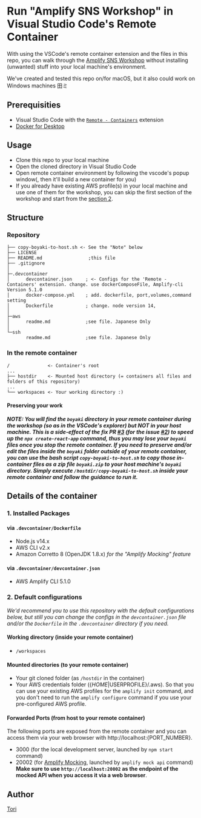 # Run "Amplify SNS Workshop" in Visual Studio Code's Remote Container

With using the VSCode's remote container extension and the files in this repo, you can walk through the [Amplify SNS Workshop](https://amplify-sns.workshop.aws/) without installing (unwanted) stuff into your local machine's environment.

We've created and tested this repo on/for macOS, but it also could work on Windows machines 田ミ

## Prerequisities

- Visual Studio Code with the [`Remote - Containers`](https://marketplace.visualstudio.com/items?itemName=ms-vscode-remote.remote-containers) extension
- [Docker for Desktop](https://www.docker.com/products/docker-desktop)

## Usage

- Clone this repo to your local machine
- Open the cloned directory in Visual Studio Code
- Open remote container environment by following the vscode's popup window(, then it'll build a new container for you)
- If you already have existing AWS profile(s) in your local machine and use one of them for the workshop, you can skip the first section of the workshop and start from the [section 2](https://amplify-sns.workshop.aws/10_getting_started/00_what_you_build.html).

## Structure

### Repository

```shell
├── copy-boyaki-to-host.sh <- See the "Note" below
├── LICENSE
├── README.md                 ;this file
├── .gitignore
│
├─.devcontainer
│      devcontainer.json     ; <- Configs for the 'Remote - Containers' extension. change. use dockerComposeFile, Amplify-cli Version 5.1.0
│      docker-compose.yml    ; add. dockerfile, port,volumes,command setting
│      Dockerfile            ; change. node version 14, 
│
├─aws
│      readme.md             ;see file. Japanese Only
│
└─ssh
       readme.md             ;see file. Japanese Only  
```



### In the remote container

```shell
/              <- Container's root
...
├── hostdir    <- Mounted host directory (= containers all files and folders of this repository)
...
└── workspaces <- Your working directory :)
```

#### Preserving your work

**_NOTE: You will find the `boyaki` directory in your remote container during the workshop (so as in the VSCode's explorer) but NOT in your host machine. This is a side-effect of the fix PR [#3](https://github.com/toricls/aws-amplify-sns-workshop-in-vscode/pull/3) (for the issue [#2](https://github.com/toricls/aws-amplify-sns-workshop-in-vscode/issues/2)) to speed up the `npx create-react-app` command, thus you may lose your `boyaki` files once you stop the remote container. If you need to preserve and/or edit the files inside the `boyaki` folder outside of your remote container, you can use the bash script `copy-boyaki-to-host.sh` to copy those in-container files as a zip file `boyaki.zip` to your host machine's `boyaki` directory. Simply execute `/hostdir/copy-boyaki-to-host.sh` inside your remote container and follow the guidance to run it._**

## Details of the container

### 1. Installed Packages

#### via `.devcontainer/Dockerfile`

- Node.js v14.x
- AWS CLI v2.x
- Amazon Corretto 8 (OpenJDK 1.8.x) _for the "Amplify Mocking" feature_

#### via `.devcontainer/devcontainer.json`

- AWS Amplify CLI 5.1.0

### 2. Default configurations

_We'd recommend you to use this repository with the default configurations below, but still you can change the configs in the `devcontainer.json` file and/or the `Dockerfile` in the `.devcontainer` directory if you need._

#### Working directory (inside your remote container)

- `/workspaces`

#### Mounted directories (to your remote container)

- Your git cloned folder (as `/hostdir` in the container)
- Your AWS credentials folder ({$HOME|$USERPROFILE}/.aws). So that you can use your existing AWS profiles for the `amplify init` command, and you don't need to run the `amplify configure` command if you use your pre-configured AWS profile.

#### Forwarded Ports (from host to your remote container)

The following ports are exposed from the remote container and you can access them via your web browser with http://localhost:{PORT_NUMBER}.

- 3000 (for the local development server, launched by `npm start` command)
- 20002 (for [Amplify Mocking](https://docs.amplify.aws/cli/usage/mock), launched by `amplify mock api` command) **Make sure to use `http://localhost:20002` as the endpoint of the mocked API when you access it via a web browser**.

## Author

[Tori](https://github.com/toricls)
